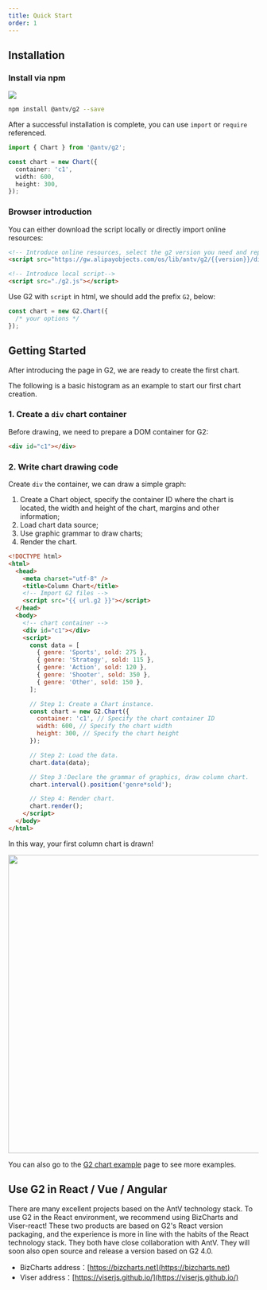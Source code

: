 ```yaml
---
title: Quick Start
order: 1
---
```


## Installation

### Install via npm

[![](https://img.shields.io/npm/v/@antv/g2.svg?style=flat-square#align=left&display=inline&height=20&originHeight=20&originWidth=80&search=&status=done&width=80#align=left&display=inline&height=20&originHeight=20&originWidth=88&status=done&style=none&width=88)](https://www.npmjs.com/package/@antv/g2)

```bash
npm install @antv/g2 --save
```

After a successful installation is complete, you can use `import` or `require` referenced.

```typescript
import { Chart } from '@antv/g2';

const chart = new Chart({
  container: 'c1',
  width: 600,
  height: 300,
});
```

### Browser introduction

You can either download the script locally or directly import online resources:

```html
<!-- Introduce online resources, select the g2 version you need and replace the version variable -->
<script src="https://gw.alipayobjects.com/os/lib/antv/g2/{{version}}/dist/g2.min.js"></script>
```

```html
<!-- Introduce local script-->
<script src="./g2.js"></script>
```

Use G2 with `script` in html, we should add the prefix `G2`, below:

```ts
const chart = new G2.Chart({
  /* your options */
});
```

<!-- 请求链接 404 先注释掉 -->
<!-- You can also directly download through [unpkg](https://unpkg.com/@antv/g2). -->

## Getting Started

After introducing the page in G2, we are ready to create the first chart.

The following is a basic histogram as an example to start our first chart creation.

### 1. Create a `div` chart container

Before drawing, we need to prepare a DOM container for G2:

```html
<div id="c1"></div>
```

### 2. Write chart drawing code

Create `div` the container, we can draw a simple graph:

1. Create a Chart object, specify the container ID where the chart is located, the width and height of the chart, margins and other information;
2. Load chart data source;
3. Use graphic grammar to draw charts;
4. Render the chart.

```html
<!DOCTYPE html>
<html>
  <head>
    <meta charset="utf-8" />
    <title>Column Chart</title>
    <!-- Import G2 files -->
    <script src="{{ url.g2 }}"></script>
  </head>
  <body>
    <!-- chart container -->
    <div id="c1"></div>
    <script>
      const data = [
        { genre: 'Sports', sold: 275 },
        { genre: 'Strategy', sold: 115 },
        { genre: 'Action', sold: 120 },
        { genre: 'Shooter', sold: 350 },
        { genre: 'Other', sold: 150 },
      ];

      // Step 1: Create a Chart instance.
      const chart = new G2.Chart({
        container: 'c1', // Specify the chart container ID
        width: 600, // Specify the chart width
        height: 300, // Specify the chart height
      });

      // Step 2: Load the data.
      chart.data(data);

      // Step 3：Declare the grammar of graphics, draw column chart.
      chart.interval().position('genre*sold');

      // Step 4: Render chart.
      chart.render();
    </script>
  </body>
</html>
```

In this way, your first column chart is drawn!

<img src="https://gw.alipayobjects.com/mdn/rms_2274c3/afts/img/A*8qbLQb7A0loAAAAAAAAAAABkARQnAQ" style="width: 600px;">

You can also go to the [G2 chart example](../../examples/gallery) page to see more examples.

## Use G2 in React / Vue / Angular

There are many excellent projects based on the AntV technology stack. To use G2 in the React environment, we recommend using BizCharts and Viser-react! These two products are based on G2's React version packaging, and the experience is more in line with the habits of the React technology stack. They both have close collaboration with AntV. They will soon also open source and release a version based on G2 4.0.

- BizCharts address：[https://bizcharts.net](https://bizcharts.net)
- Viser address：[https://viserjs.github.io/](https://viserjs.github.io/)
